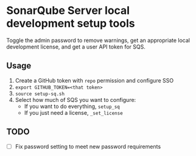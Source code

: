# SonarQube Server local development setup tools

Toggle the admin password to remove warnings, get an appropriate local development license, and get a user API token for SQS.

## Usage

1. Create a GitHub token with `repo` permission and configure SSO
1. `export GITHUB_TOKEN=<that token>`
1. `source setup-sq.sh`
1. Select how much of SQS you want to configure:
   * If you want to do everything, `setup_sq`
   * If you just need a license, `_set_license`

## TODO

* [ ] Fix password setting to meet new password requirements
